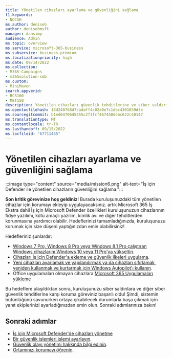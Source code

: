 ```yaml
---
title: Yönetilen cihazları ayarlama ve güvenliğini sağlama
f1.keywords:
- NOCSH
ms.author: deniseb
author: denisebmsft
manager: dansimp
audience: Admin
ms.topic: overview
ms.service: microsoft-365-business
ms.subservice: business-premium
ms.localizationpriority: high
ms.date: 09/14/2022
ms.collection:
- M365-Campaigns
- m365solution-smb
ms.custom:
- MiniMaven
search.appverid:
- BCS160
- MET150
description: Yönetilen cihazları güvenlik tehditlerine ve siber saldırılara karşı ayarlamaya ve güvenli bir şekilde korumaya yönelik genel bakış. Tüm cihazları kaydedip ekleme yoluyla siber güvenlik savunmalarını ve uç nokta korumasını uygulayın. Cihaz ilkelerini ayarlamayı ve cihaz gruplarını yönetmeyi öğrenin.
ms.openlocfilehash: 18d240768d7cadaff4c02a0e7c1dbc4301039d3e
ms.sourcegitcommit: b1ed6470645455c2f1fcf467450debc622c40147
ms.translationtype: MT
ms.contentlocale: tr-TR
ms.lasthandoff: 09/15/2022
ms.locfileid: "67711465"
---
```

# <a name="set-up-and-secure-managed-devices"></a>Yönetilen cihazları ayarlama ve güvenliğini sağlama

:::image type="content" source="media/mission6.png" alt-text="İş için Defender ile yönetilen cihazların güvenliğini sağlama.":::

**Son kritik görevinize hoş geldiniz**! Burada kuruluşunuzdaki tüm yönetilen cihazlar için korumayı ekleyip uygulayacaksınız. artık Microsoft 365 İş Ekstra dahil İş için Microsoft Defender özellikleri kuruluşunuzun cihazlarının fidye yazılımı, kötü amaçlı yazılım, kimlik avı ve diğer tehditlerden korunmasına yardımcı olabilir. Hedeflerinizi tamamladığınızda, kuruluşunuzu korumak için size düşeni yaptığınızdan emin olabilirsiniz!

Hedefleriniz şunlardır:

- [Windows 7 Pro, Windows 8 Pro veya Windows 8.1 Pro çalıştıran Windows cihazlarını Windows 10 veya 11 Pro'ya yükseltin](m365bp-upgrade-windows-10-pro.md).
- [Cihazları İş için Defender'a ekleme ve güvenlik ilkeleri uygulama](m365bp-onboard-devices-mdb.md).
- [Yeni cihazları ayarlamak ve yapılandırmak ya da cihazları sıfırlamak, yeniden kullanmak ve kurtarmak için Windows Autopilot'ı kullanın](/mem/autopilot/windows-autopilot).
- Office uygulamaları olmayan cihazlara [Microsoft 365 Uygulamaları yükleme](../admin/setup/install-applications.md)

Bu hedeflere ulaşıldıktan sonra, kuruluşunuzu siber saldırılara ve diğer siber güvenlik tehditlerine karşı koruma göreviniz başarılı oldu! Şimdi, sistemin bütünlüğünü savunurken ortaya çıkabilecek durumlarla başa çıkmak için yanıt ekiplerinizi ayarladığınızdan emin olun. Sonraki adımlarınıza bakın!

## <a name="next-steps"></a>Sonraki adımlar

- [İş için Microsoft Defender'de cihazları yönetme](../security/defender-business/mdb-manage-devices.md)
- [Bir güvenlik işlemleri işlemi ayarlayın](m365bp-security-incident-quick-start.md).
- [Güvenlik olayı yönetimi hakkında bilgi edinin](m365bp-security-incident-management.md).
- [Ortamınızı korumayı öğrenin](m365bp-maintain-environment.md).
